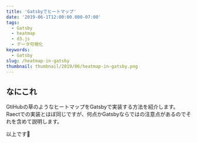 ```yaml
---
title: 'Gatsbyでヒートマップ'
date: '2019-06-1T12:00:00.000-07:00'
tags:
  - Gatsby
  - heatmap
  - d3.js
  - データ可視化
keywords:
  - Gatsby
slug: /heatmap-in-gatsby
thumbnail: thumbnail/2019/06/heatmap-in-gatsby.png
---
```


## なにこれ

GtiHubの草のようなヒートマップをGatsbyで実装する方法を紹介します。
Raectでの実装とほぼ同じですが、何点かGatsbyならではの注意点があるのでそれを含めて説明します。


以上です🍅



